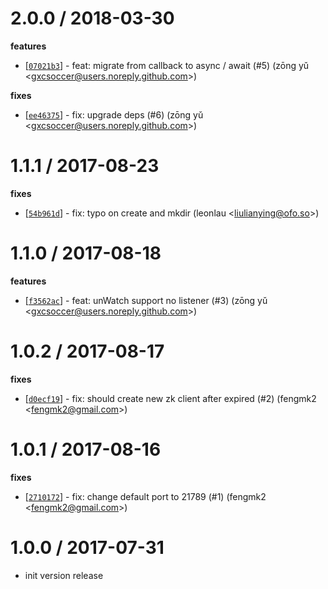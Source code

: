 
2.0.0 / 2018-03-30
==================

**features**
  * [[`07021b3`](http://github.com/node-modules/zookeeper-cluster-client/commit/07021b3c1991519090f0e91c668f58e3334ccc43)] - feat: migrate from callback to async / await (#5) (zōng yǔ <<gxcsoccer@users.noreply.github.com>>)

**fixes**
  * [[`ee46375`](http://github.com/node-modules/zookeeper-cluster-client/commit/ee463753491fd301b9f639e838a95775a320afc9)] - fix: upgrade deps (#6) (zōng yǔ <<gxcsoccer@users.noreply.github.com>>)

1.1.1 / 2017-08-23
==================

**fixes**
  * [[`54b961d`](http://github.com/node-modules/zookeeper-cluster-client/commit/54b961d20d316910c9b56551916d6425711a61c7)] - fix: typo on create and mkdir (leonlau <<liulianying@ofo.so>>)

1.1.0 / 2017-08-18
==================

**features**
  * [[`f3562ac`](http://github.com/node-modules/zookeeper-cluster-client/commit/f3562ac0fd3848570526e83fac0ec350f7a663fa)] - feat: unWatch support no listener (#3) (zōng yǔ <<gxcsoccer@users.noreply.github.com>>)

1.0.2 / 2017-08-17
==================

**fixes**
  * [[`d0ecf19`](http://github.com/node-modules/zookeeper-cluster-client/commit/d0ecf194d5b919051c460fc4eca5e860f4714ce3)] - fix: should create new zk client after expired (#2) (fengmk2 <<fengmk2@gmail.com>>)

1.0.1 / 2017-08-16
==================

**fixes**
  * [[`2710172`](http://github.com/node-modules/zookeeper-cluster-client/commit/2710172ce4263bb91088102fdb4f64c9cef4a917)] - fix: change default port to 21789 (#1) (fengmk2 <<fengmk2@gmail.com>>)

1.0.0 / 2017-07-31
==================

  * init version release

